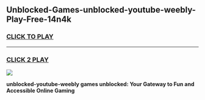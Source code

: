 
## Unblocked-Games-unblocked-youtube-weebly-Play-Free-14n4k
<h3>
<a href="https://premium76.site?title=unblocked-youtube-weebly&ref=23A">CLICK TO PLAY</a></h3>
<hr>

<h3>
<a href="https://premium76.site?title=unblocked-youtube-weebly&ref=23A">CLICK 2 PLAY</a>
  
</h3>

<a href="https://premium76.site?title=unblocked-youtube-weebly&ref=23A"><img src="https://clearcache.store/games.png"></a>


**unblocked-youtube-weebly games unblocked: Your Gateway to Fun and Accessible Online Gaming**
